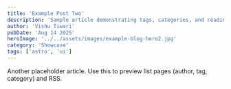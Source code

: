 ```yaml
---
title: 'Example Post Two'
description: 'Sample article demonstrating tags, categories, and reading time.'
author: 'Vishu Tiwari'
pubDate: 'Aug 14 2025'
heroImage: '../../assets/images/example-blog-hero2.jpg'
category: 'Showcase'
tags: ['astro', 'ui']
---
```


Another placeholder article. Use this to preview list pages (author, tag, category) and RSS.


